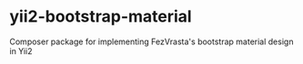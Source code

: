 # yii2-bootstrap-material
Composer package for implementing FezVrasta's bootstrap material design in Yii2
